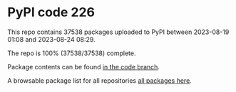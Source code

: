 # PyPI code 226

This repo contains 37538 packages uploaded to PyPI between 
2023-08-19 01:08 and 2023-08-24 08:29.

The repo is 100% (37538/37538) complete.

Package contents can be found [in the code branch](https://github.com/pypi-data/pypi-mirror-226/tree/code/packages).

A browsable package list for all repositories [all packages here](https://pypi-data.github.io/website/repositories/pypi-mirror-226).


